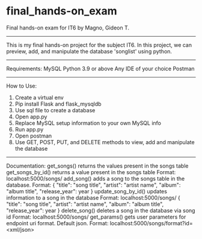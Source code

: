# final_hands-on_exam
Final hands-on exam for IT6
by Magno, Gideon T.

******************************************************************************************
This is my final hands-on project for the subject IT6.
In this project, we can preview, add, and manipulate the database 'songlist' using python.
******************************************************************************************
Requirements:
MySQL
Python 3.9 or above
Any IDE of your choice
Postman
******************************************************************************************
How to Use:
1. Create a virtual env 
2. Pip install Flask and flask_mysqldb
3. Use sql file to create a database
4. Open app.py
5. Replace MySQL setup information to your own MySQL info
6. Run app.py
7. Open postman
8. Use GET, POST, PUT, and DELETE methods to view, add and manipulate the database
******************************************************************************************
Documentation:
get_songs() returns the values present in the songs table
get_songs_by_id() returns a value present in the songs table
    Format: localhost:5000/songs/<song id>
add_song() adds a song to the songs table in the database. 
    Format: 
    {
        "title": "song title",
        "artist": "artist name",
        "album": "album title",
        "release_year": year
    }
update_song_by_id() updates information to a song in the database
    Format: localhost:5000/songs/<song id>
    {
        "title": "song title",
        "artist": "artist name",
        "album": "album title",
        "release_year": year
    }
delete_song() deletes a song in the database via song id
    Format: localhost:5000/songs/<song id>
get_params() gets user parameters for endpoint uri format. Default json.
    Format: localhost:5000/songs/format?id=<xml/json>